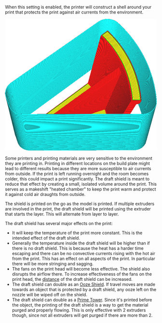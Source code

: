 When this setting is enabled, the printer will construct a shell around your print that protects the print against air currents from the environment.

![A draft shield is printed around the model](images/draft_shield_enabled.png)

Some printers and printing materials are very sensitive to the environment they are printing in. Printing in different locations on the build plate might lead to different results because they are more susceptible to air currents from outside. If the print is left running overnight and the room becomes colder, this could impact a print significantly. The draft shield is meant to reduce that effect by creating a small, isolated volume around the print. This serves as a makeshift "heated chamber" to keep the print warm and protect it against cold air draughts from outside.

The shield is printed on the go as the model is printed. If multiple extruders are involved in the print, the draft shield will be printed using the extruder that starts the layer. This will alternate from layer to layer.

The draft shield has several major effects on the print:
* It will keep the temperature of the print more constant. This is the intended effect of the draft shield.
* Generally the temperature inside the draft shield will be higher than if there is no draft shield. This is because the heat has a harder time escaping and there can be no convective currents rising with the hot air from the print. This has an effect on all aspects of the print. In particular there will be more stringing and sagging.
* The fans on the print head will become less effective. The shield also disrupts the airflow there. To increase effectiveness of the fans on the print head, the [distance](draft_shield_dist.md) of the draft shield can be increased.
* The draft shield can double as an [Ooze Shield](ooze_shield_enabled.md). If travel moves are made towards an object that is protected by a draft shield, any ooze left on the nozzle will be wiped off on the shield.
* The draft shield can double as a [Prime Tower](prime_tower_enable.md). Since it's printed before the object, the printing of the draft shield is a way to get the material purged and properly flowing. This is only effective with 2 extruders though, since not all extruders will get purged if there are more than 2.